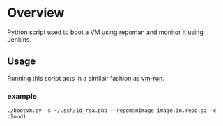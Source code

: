 Overview
========
Python script used to boot a VM using repoman and monitor it using Jenkins.

Usage
--------
Running this script acts in a similair fashion as [vm-run](https://github.com/hep-gc/vm-helpers).

### example
```
./bootvm.py -s ~/.ssh/id_rsa.pub --repomanimage image.in.repo.gz -c cloud1
```
